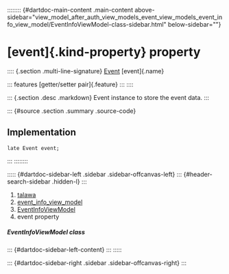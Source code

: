 :::::::: {#dartdoc-main-content .main-content above-sidebar="view_model_after_auth_view_models_event_view_models_event_info_view_model/EventInfoViewModel-class-sidebar.html" below-sidebar=""}
<div>

# [event]{.kind-property} property

</div>

:::: {.section .multi-line-signature}
[Event](../../models_events_event_model/Event-class.html) [event]{.name}

::: features
[getter/setter pair]{.feature}
:::
::::

::: {.section .desc .markdown}
Event instance to store the event data.
:::

::: {#source .section .summary .source-code}
## Implementation

``` language-dart
late Event event;
```
:::
::::::::

::::: {#dartdoc-sidebar-left .sidebar .sidebar-offcanvas-left}
::: {#header-search-sidebar .hidden-l}
:::

1.  [talawa](../../index.html)
2.  [event_info_view_model](../../view_model_after_auth_view_models_event_view_models_event_info_view_model/)
3.  [EventInfoViewModel](../../view_model_after_auth_view_models_event_view_models_event_info_view_model/EventInfoViewModel-class.html)
4.  event property

##### EventInfoViewModel class

::: {#dartdoc-sidebar-left-content}
:::
:::::

::: {#dartdoc-sidebar-right .sidebar .sidebar-offcanvas-right}
:::
